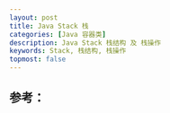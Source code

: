 ```yaml
---
layout: post
title: Java Stack 栈
categories: [Java 容器类]
description: Java Stack 栈结构 及 栈操作
keywords: Stack, 栈结构, 栈操作
topmost: false
---
```












## 参考：

